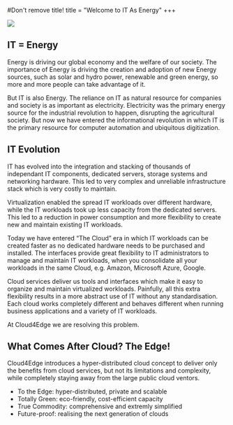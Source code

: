 #Don't remove title!
title = "Welcome to IT As Energy"
+++

<img class="gener8Logo" src="/images/gener8-logo.png">

## IT = Energy
Energy is driving our global economy and the welfare of our society. The importance of Energy is driving the creation and adoption of new Energy sources, such as solar and hydro power, renewable and green energy, so more and more people can take advantage of it.

But IT is also Energy. 
The reliance on IT as natural resource for companies and society is as important as electricity. Electricity was the primary energy source for the industrial revolution to happen, disrupting the agricultural society. But now we have entered the informational revolution in which IT is the primary resource for computer automation and ubiquitous digitization.

## IT Evolution
IT has evolved into the integration and stacking of thousands of independant IT components,  dedicated servers, storage systems and networking hardware. This led to very complex and unreliable infrastructure stack which is very costly to maintain.

Virtualization enabled the spread IT workloads over different hardware, while the IT workloads took up less capacity from the dedicated servers. This led to a reduction in power consumption and more flexibility to create new and maintain existing IT workloads.

Today we have entered “The Cloud” era in which IT workloads can be created faster as no dedicated hardware needs to be purchased and installed. The interfaces provide great flexibility to IT administrators to manage and maintain IT workloads, when you consolidate all your workloads in the same Cloud, e.g. Amazon, Microsoft Azure, Google.

Cloud services deliver us tools and interfaces which make it easy to organize and maintain virtualized workloads. Painfully, all this extra flexibility results in a more abstract use of IT without any standardisation. Each cloud works completely different and behaves different when running business applications and a variety of IT workloads.

At Cloud4Edge we are resolving this problem.

## What Comes After Cloud? The Edge!
Cloud4Edge introduces a hyper-distributed cloud concept to deliver only the benefits from cloud services, but not its limitations and complexity, while completely staying away from the large public cloud ventors.

* To the Edge: hyper-distributed, private and scalable  
* Totally Green: eco-friendly, cost-efficient capacity
* True Commodity: comprehensive and extremly simplified
* Future-proof: realising the next generation of clouds
